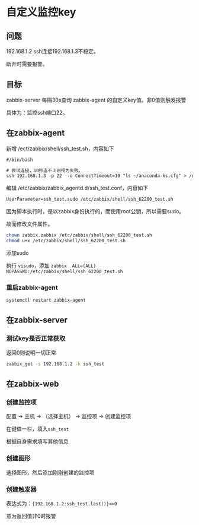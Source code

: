 # 自定义监控key

## 问题

192.168.1.2 ssh连接192.168.1.3不稳定。

断开时需要报警。

## 目标

zabbix-server 每隔30s查询 zabbix-agent 的自定义key值。非0值则触发报警

具体为：监控ssh端口22。

## 在zabbix-agent

新增 /ect/zabbix/shell/ssh_test.sh，内容如下

``` txt
#/bin/bash

# 尝试连接，10秒连不上则视为失败。
ssh 192.168.1.3 -p 22  -o ConnectTimeout=10 "ls ~/anaconda-ks.cfg" > /dev/null ; echo $?
```

编辑 /etc/zabbix/zabbix_agentd.d/ssh_test.conf，内容如下

``` txt
UserParameter=ssh_test,sudo /etc/zabbix/shell/ssh_62200_test.sh
```

因为脚本执行时，是以zabbix身份执行的，而使用root公钥，所以需要sudo。

故而修改文件属性。

``` bash
chown zabbix.zabbix /etc/zabbix/shell/ssh_62200_test.sh
chmod u+x /etc/zabbix/shell/ssh_62200_test.sh
```

添加sudo

执行 `visudo`，添加 `zabbix  ALL=(ALL)       NOPASSWD:/etc/zabbix/shell/ssh_62200_test.sh`

### 重启zabbix-agent

``` bash
systemctl restart zabbix-agent
```

## 在zabbix-server

### 测试key是否正常获取

返回0则说明一切正常

``` bash
zabbix_get -s 192.168.1.2 -k ssh_test
```

## 在zabbix-web

### 创建监控项

配置 -> 主机 -> （选择主机） -> 监控项 -> 创建监控项

在键值一栏，填入`ssh_test`

根据自身需求填写其他信息

### 创建图形

选择图形，然后添加刚刚创建的监控项

### 创建触发器

表达式为：`{192.168.1.2:ssh_test.last()}<>0`

意为返回值非0时报警